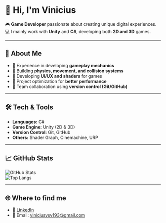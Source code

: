 # 👋 Hi, I'm Vinicius

🎮 **Game Developer** passionate about creating unique digital experiences.  
💻 I mainly work with **Unity** and **C#**, developing both **2D and 3D** games.  

---

## 🚀 About Me  
- 🔹 Experience in developing **gameplay mechanics**  
- 🔹 Building **physics, movement, and collision systems**  
- 🔹 Developing **UI/UX and shaders** for games  
- 🔹 Project optimization for **better performance**  
- 🔹 Team collaboration using **version control (Git/GitHub)**  

---

## 🛠️ Tech & Tools  
- **Languages:** C#  
- **Game Engine:** Unity (2D & 3D)  
- **Version Control:** Git, GitHub  
- **Others:** Shader Graph, Cinemachine, URP  

---

## 📈 GitHub Stats  
![GitHub Stats](https://github-readme-stats.vercel.app/api?username=ViniciusVsV&show_icons=true&theme=tokyonight)  
![Top Langs](https://github-readme-stats.vercel.app/api/top-langs/?username=ViniciusVsV&layout=compact&theme=tokyonight)  

---

## 🌐 Where to find me  
- 💼 [LinkedIn](https://www.linkedin.com/in/vinícius-de-sousa-viana-9a6751384/)  
- 📧 Email: viniciusvsv193@gmail.com  

